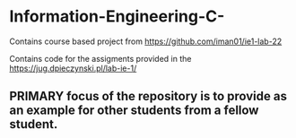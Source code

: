# Information-Engineering-C-
Contains course based project from https://github.com/iman01/ie1-lab-22

Contains code for the assigments provided in the  https://jug.dpieczynski.pl/lab-ie-1/
## PRIMARY focus of the repository is to provide as an example for other students from a fellow student.
